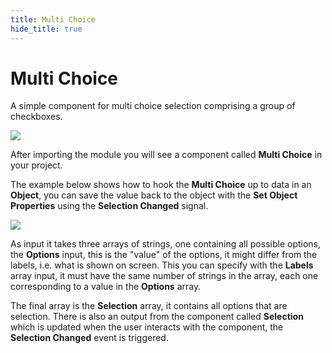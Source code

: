 ```yaml
---
title: Multi Choice
hide_title: true
---
```


# Multi Choice

A simple component for multi choice selection comprising a group of checkboxes.

<div className="ndl-image-with-background">

![](/library/prefabs/multi-choice/multi-choice.png)

</div>

After importing the module you will see a component called **Multi Choice** in your project.

The example below shows how to hook the **Multi Choice** up to data in an **Object**, you can save the value back to the object with the **Set Object Properties** using the **Selection Changed** signal.

<div className="ndl-image-with-background xl">

![](/library/prefabs/multi-choice/multi-choice-nodes.png)

</div>

As input it takes three arrays of strings, one containing all possible options, the **Options** input, this is the "value" of the options, it might differ from the labels, i.e. what is shown on screen. This you can specify with the **Labels** array input, it must have the same number of strings in the array, each one corresponding to a value in the **Options** array.

The final array is the **Selection** array, it contains all options that are selection. There is also an output from the component called **Selection** which is updated when the user interacts with the component, the **Selection Changed** event is triggered.

